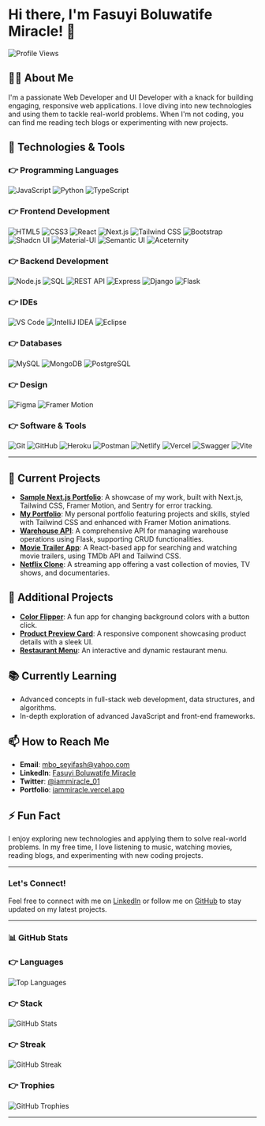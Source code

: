 # Hi there, I'm Fasuyi Boluwatife Miracle! 👋

![Profile Views](https://komarev.com/ghpvc/?username=iammiracle01&color=blue)

## 👨‍💻 About Me

I'm a passionate Web Developer and UI Developer with a knack for building engaging, responsive web applications. I love diving into new technologies and using them to tackle real-world problems. When I'm not coding, you can find me reading tech blogs or experimenting with new projects.

## 🔧 Technologies & Tools

### 👉 Programming Languages
![JavaScript](https://img.shields.io/badge/-JavaScript-F7DF1E?logo=javascript&logoColor=000000)
![Python](https://img.shields.io/badge/-Python-306998?logo=python&logoColor=ffffff)
![TypeScript](https://img.shields.io/badge/-TypeScript-3178C6?logo=typescript&logoColor=ffffff)

### 👉 Frontend Development
![HTML5](https://img.shields.io/badge/-HTML5-E34F26?logo=html5&logoColor=ffffff)
![CSS3](https://img.shields.io/badge/-CSS3-1572B6?logo=css3&logoColor=ffffff)
![React](https://img.shields.io/badge/-React-61DAFB?logo=react&logoColor=000000)
![Next.js](https://img.shields.io/badge/-Next.js-000000?logo=next.js&logoColor=ffffff)
![Tailwind CSS](https://img.shields.io/badge/-Tailwind%20CSS-06B6D4?logo=tailwind-css&logoColor=ffffff)
![Bootstrap](https://img.shields.io/badge/-Bootstrap-563D7C?logo=bootstrap&logoColor=ffffff)
![Shadcn UI](https://img.shields.io/badge/-Shadcn%20UI-000000?logo=shadcn&logoColor=ffffff)
![Material-UI](https://img.shields.io/badge/-Material--UI-0081CB?logo=material-ui&logoColor=ffffff)
![Semantic UI](https://img.shields.io/badge/-Semantic%20UI-35BDB2?logo=semantic-ui-react&logoColor=ffffff)
![Aceternity](https://img.shields.io/badge/-Aceternity-FF6C37?logo=aceternity&logoColor=ffffff)



### 👉 Backend Development
![Node.js](https://img.shields.io/badge/-Node.js-339933?logo=node.js&logoColor=ffffff)
![SQL](https://img.shields.io/badge/-SQL-4479A1?logo=sql&logoColor=ffffff)
![REST API](https://img.shields.io/badge/-REST%20API-000000?logo=api&logoColor=ffffff)
![Express](https://img.shields.io/badge/-Express-000000?logo=express&logoColor=ffffff)
![Django](https://img.shields.io/badge/-Django-092E20?logo=django&logoColor=ffffff)
![Flask](https://img.shields.io/badge/-Flask-000000?logo=flask&logoColor=ffffff)


### 👉 IDEs
![VS Code](https://img.shields.io/badge/-VS%20Code-007ACC?logo=visual-studio-code&logoColor=ffffff)
![IntelliJ IDEA](https://img.shields.io/badge/-IntelliJ%20IDEA-000000?logo=intellij-idea&logoColor=ffffff)
![Eclipse](https://img.shields.io/badge/-Eclipse-2C2255?logo=eclipse&logoColor=ffffff)

### 👉 Databases 
![MySQL](https://img.shields.io/badge/-MySQL-4479A1?logo=mysql&logoColor=ffffff)
![MongoDB](https://img.shields.io/badge/-MongoDB-47A248?logo=mongodb&logoColor=ffffff)
![PostgreSQL](https://img.shields.io/badge/-PostgreSQL-4169E1?logo=postgresql&logoColor=ffffff)

### 👉 Design
![Figma](https://img.shields.io/badge/-Figma-F24E1E?logo=figma&logoColor=ffffff)
![Framer Motion](https://img.shields.io/badge/-Framer%20Motion-0055FF?logo=framer&logoColor=ffffff)

### 👉 Software & Tools
![Git](https://img.shields.io/badge/-Git-F05032?logo=git&logoColor=ffffff)
![GitHub](https://img.shields.io/badge/-GitHub-181717?logo=github&logoColor=ffffff)
![Heroku](https://img.shields.io/badge/-Heroku-430098?logo=heroku&logoColor=ffffff)
![Postman](https://img.shields.io/badge/-Postman-FF6C37?logo=postman&logoColor=ffffff)
![Netlify](https://img.shields.io/badge/-Netlify-00C7B7?logo=netlify&logoColor=ffffff)
![Vercel](https://img.shields.io/badge/-Vercel-000000?logo=vercel&logoColor=ffffff)
![Swagger](https://img.shields.io/badge/-Swagger-85EA2D?logo=swagger&logoColor=000000)
![Vite](https://img.shields.io/badge/-Vite-646CFF?logo=vite&logoColor=ffffff)


---

## 🌱 Current Projects

- **[Sample Next.js Portfolio](https://sample-nextjs-portfolio.vercel.app/)**: A showcase of my work, built with Next.js, Tailwind CSS, Framer Motion, and Sentry for error tracking.
- **[My Portfolio](https://iammiracle.vercel.app)**: My personal portfolio featuring projects and skills, styled with Tailwind CSS and enhanced with Framer Motion animations.
- **[Warehouse API](https://github.com/iammiracle01/Warehouse)**: A comprehensive API for managing warehouse operations using Flask, supporting CRUD functionalities.
- **[Movie Trailer App](https://trailersflix.netlify.app/)**: A React-based app for searching and watching movie trailers, using TMDb API and Tailwind CSS.
- **[Netflix Clone](https://github.com/iammiracle01/netflix-clone)**: A streaming app offering a vast collection of movies, TV shows, and documentaries.

## 🚀 Additional Projects

- **[Color Flipper](https://iammiracle01.github.io/Color-flipper/)**: A fun app for changing background colors with a button click.
- **[Product Preview Card](https://iammiracle01.github.io/Product-preview-card/)**: A responsive component showcasing product details with a sleek UI.
- **[Restaurant Menu](https://github.com/iammiracle01/Menu)**: An interactive and dynamic restaurant menu.

## 📚 Currently Learning

- Advanced concepts in full-stack web development, data structures, and algorithms.
- In-depth exploration of advanced JavaScript and front-end frameworks.

## 📫 How to Reach Me

- **Email**: [mbo_seyifash@yahoo.com](mailto:mbo_seyifash@yahoo.com)
- **LinkedIn**: [Fasuyi Boluwatife Miracle](https://www.linkedin.com/in/fasuyi-miracle/)
- **Twitter**: [@iammiracle_01](https://x.com/iammiracle_01)
- **Portfolio**: [iammiracle.vercel.app](https://iammiracle.vercel.app/)

## ⚡ Fun Fact

I enjoy exploring new technologies and applying them to solve real-world problems. In my free time, I love listening to music, watching movies, reading blogs, and experimenting with new coding projects.

---

### Let's Connect!

Feel free to connect with me on [LinkedIn](https://www.linkedin.com/in/fasuyi-miracle/) or follow me on [GitHub](https://github.com/iammiracle01) to stay updated on my latest projects.

---

### 📊 GitHub Stats

### 👉 Languages
![Top Languages](https://github-readme-stats.vercel.app/api/top-langs/?username=iammiracle01&layout=compact)

### 👉 Stack
![GitHub Stats](https://github-readme-stats.vercel.app/api?username=iammiracle01&show_icons=true&theme=radical)

### 👉 Streak
![GitHub Streak](https://github-readme-streak-stats.herokuapp.com/?user=iammiracle01&theme=radical)

### 👉 Trophies
![GitHub Trophies](https://github-profile-trophy.vercel.app/?username=iammiracle01&theme=radical)

---
